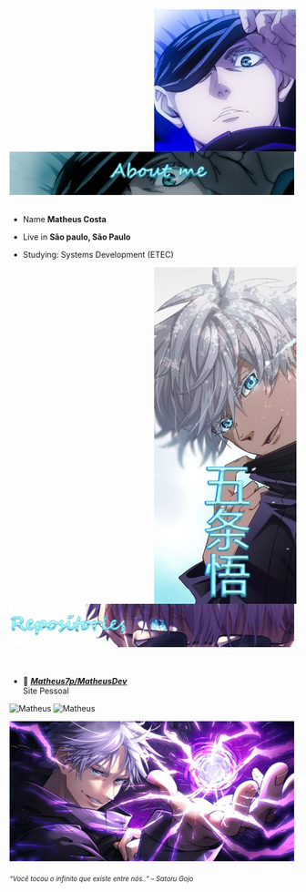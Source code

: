 
<div>
<img class="borda" src="./img/GojoProfile.jpg" width="250" align="right" />
<br/>
<br/>
<div align="start">
<img src="./img/aboutMeGojo.jpg" width="500" />
</div>
<br/>

<div>
  
- Name **Matheus Costa**

- Live in **São paulo, São Paulo**

- Studying: Systems Development (ETEC)
</div>

<div align="start">
<img src="./img/satoruGojo.jpg" width="250" align="right" />
<br/>
</div>

<div align="start">
<img src="./img/repositoriesGojo.jpg" width="500" />
</div>

<br/>
<br/>
  
- 📗 [***Matheus7p/MatheusDev***](https://matheus-dev.herokuapp.com/) <br/>
  Site Pessoal 

<div>
  <img src="https://github-readme-stats.vercel.app/api?username=Matheus7p&show_icons=true&theme=midnight-purple&locale=en" alt="Matheus">
  <img src="https://github-readme-stats.vercel.app/api/top-langs?username=Matheus7p&show_icons=true&theme=midnight-purple&locale=en&layout=compact"  alt="Matheus"><br> 
  </div>
  </div>

 <p align="start">
<img src="./img/bannerGojo.jpg" width="500" /><br/>
  
<sub> *“Você tocou o infinito que existe entre nós..” – Satoru Gojo* </sub>
</p>


